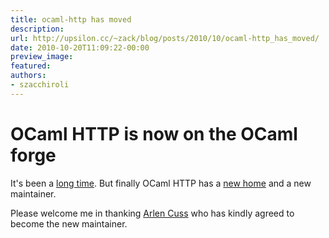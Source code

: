 ```yaml
---
title: ocaml-http has moved
description:
url: http://upsilon.cc/~zack/blog/posts/2010/10/ocaml-http_has_moved/
date: 2010-10-20T11:09:22-00:00
preview_image:
featured:
authors:
- szacchiroli
---
```


<h1>OCaml HTTP is now on the OCaml forge</h1>
<p>It's been a <a href="http://upsilon.cc/~zack/blog/posts/2009/03/ocaml-http_is_looking_for_a_new_maintainer/">
long time</a>. But finally OCaml HTTP has a <a href="http://ocaml-http.forge.ocamlcore.org/">new home</a> and a new
maintainer.</p>
<p>Please welcome me in thanking <a href="http://arlen.co/">Arlen
Cuss</a> who has kindly agreed to become the new maintainer.</p>


